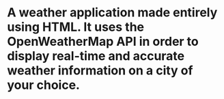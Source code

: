 # A weather application made entirely using HTML. It uses the OpenWeatherMap API in order to display real-time and accurate weather information on a city of your choice.
